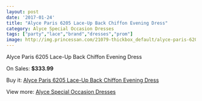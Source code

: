 ```yaml
---
layout: post
date: '2017-01-24'
title: "Alyce Paris 6205 Lace-Up Back Chiffon Evening Dress"
category: Alyce Special Occasion Dresses
tags: ["party","lace","brand","dresses","prom"]
image: http://img.princessan.com/21079-thickbox_default/alyce-paris-6205-lace-up-back-chiffon-evening-dress.jpg
---
```

Alyce Paris 6205 Lace-Up Back Chiffon Evening Dress

On Sales: **$333.99**
<a href="https://www.princessan.com/en/9533-alyce-paris-6205-lace-up-back-chiffon-evening-dress.html"><amp-img layout="responsive" width="600" height="600" src="//img.princessan.com/21079-thickbox_default/alyce-paris-6205-lace-up-back-chiffon-evening-dress.jpg" alt="Alyce Paris 6205 Lace-Up Back Chiffon Evening Dress 0" /></a>

Buy it: [Alyce Paris 6205 Lace-Up Back Chiffon Evening Dress](https://www.princessan.com/en/9533-alyce-paris-6205-lace-up-back-chiffon-evening-dress.html "Alyce Paris 6205 Lace-Up Back Chiffon Evening Dress")

View more: [Alyce Special Occasion Dresses](https://www.princessan.com/en/77- "Alyce Special Occasion Dresses")